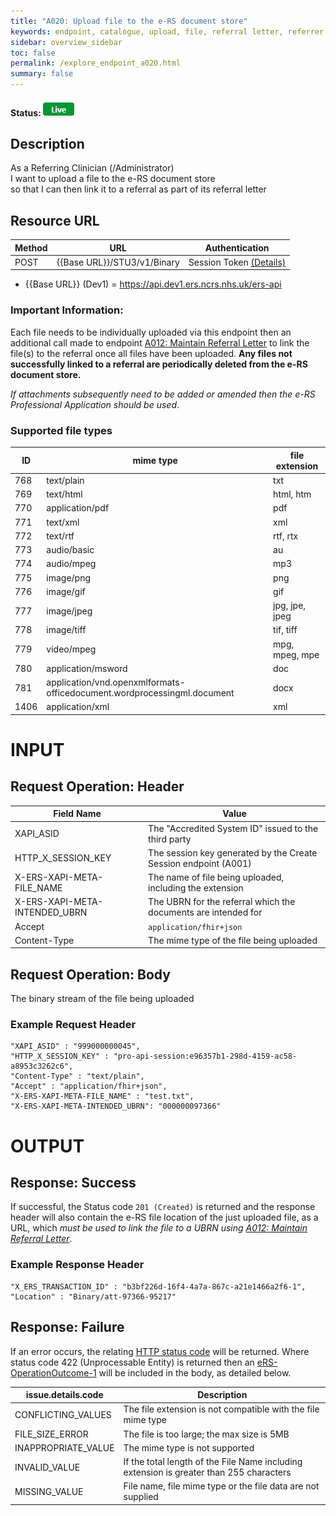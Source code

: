 ```yaml
---
title: "A020: Upload file to the e-RS document store"
keywords: endpoint, catalogue, upload, file, referral letter, referrer clinical information
sidebar: overview_sidebar
toc: false
permalink: /explore_endpoint_a020.html
summary: false
---
```


#### Status: ![Live](images/icons/api_live.png)

## Description
As a Referring Clinician (/Administrator)  
I want to upload a file to the e-RS document store  
so that I can then link it to a referral as part of its referral letter  

## Resource URL

| Method | URL | Authentication |
| -------| --- | ---------------- |
| POST | {{Base URL}}/STU3/v1/Binary | Session Token [(Details)](develop_business_flow_bf001.html) |

- {{Base URL}} (Dev1) = https://api.dev1.ers.ncrs.nhs.uk/ers-api


### Important Information:
Each file needs to be individually uploaded via this endpoint then an additional call made to endpoint [A012: Maintain Referral Letter](explore_endpoint_a012.html) to link the file(s) to the referral once all files have been uploaded. **Any files not successfully linked to a referral are periodically deleted from the e-RS document store.**   

*If attachments subsequently need to be added or amended then the e-RS Professional Application should be used*.

### Supported file types  

| ID   | mime type | file extension |
| ---- | ---------- | -------------- |
| 768  | text/plain        | txt            |
| 769  | text/html         | html, htm      |
| 770  | application/pdf   | pdf            |
| 771  | text/xml	         | xml            |
| 772  | text/rtf	         | rtf, rtx       |
| 773  | audio/basic       | au             |
| 774  | audio/mpeg	       | mp3            |
| 775  | image/png	       | png            |
| 776  | image/gif	       | gif            |
| 777  | image/jpeg	       | jpg, jpe, jpeg |
| 778  | image/tiff	       | tif, tiff      |
| 779  | video/mpeg	       | mpg, mpeg, mpe |
| 780  | application/msword | doc            |
| 781  | application/vnd.openxmlformats-officedocument.wordprocessingml.document | docx |
| 1406 | application/xml	 | xml            |  


# INPUT

## Request Operation: Header

| Field Name | Value |
| ---- | ---- |
| XAPI_ASID | The "Accredited System ID" issued to the third party |
| HTTP_X_SESSION_KEY | The session key generated by the Create Session endpoint (A001)  |
| X-ERS-XAPI-META-FILE_NAME  | The name of file being uploaded, including the extension|
| X-ERS-XAPI-META-INTENDED_UBRN | The UBRN for the referral which the documents are intended for |
| Accept | `application/fhir+json` |
| Content-Type |	The mime type of the file being uploaded |

## Request Operation: Body
The binary stream of the file being uploaded

### Example Request Header
```http
"XAPI_ASID" : "999000000045",
"HTTP_X_SESSION_KEY" : "pro-api-session:e96357b1-298d-4159-ac58-a8953c3262c6",
"Content-Type" : "text/plain",
"Accept" : "application/fhir+json",
"X-ERS-XAPI-META-FILE_NAME" : "test.txt",
"X-ERS-XAPI-META-INTENDED_UBRN": "000000097366"
```

# OUTPUT
## Response: Success
If successful, the Status code `201 (Created)` is returned and the response header will also contain the e-RS file location of the just uploaded file, as a URL, which *must be used to link the file to a UBRN using [A012: Maintain Referral Letter](explore_endpoint_a012.html)*.   

### Example Response Header
```http
"X_ERS_TRANSACTION_ID" : "b3bf226d-16f4-4a7a-867c-a21e1466a2f6-1",
"Location" : "Binary/att-97366-95217"
```

## Response: Failure
If an error occurs, the relating [HTTP status code](explore_error_messages.html) will be returned. Where status code 422 (Unprocessable Entity) is returned then an [eRS-OperationOutcome-1](https://fhir.nhs.uk/STU3/StructureDefinition/eRS-OperationOutcome-1) will be included in the body, as detailed below.  

| issue.details.code | Description |
| ------------------ | ------ |
| CONFLICTING_VALUES | The file extension is not compatible with the file mime type |
| FILE_SIZE_ERROR | The file is too large; the max size is 5MB |
| INAPPROPRIATE_VALUE | The mime type is not supported |
| INVALID_VALUE | If the total length of the File Name including extension is greater than 255 characters |
| MISSING_VALUE | File name,  file mime type or the file data are not supplied |
